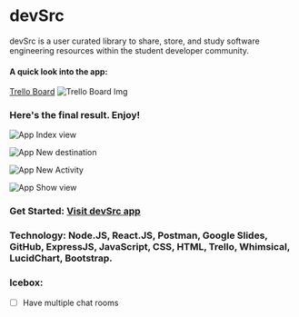 # devSrc

devSrc is a user curated library to share, store, and study software engineering resources within the student developer community.


#### A quick look into the app: 
[Trello Board](https://trello.com/b/aNIS4obZ/devsrc) 
![Trello Board Img](https://i.imgur.com/vbqoX6S.png)   


### Here's the final result. Enjoy!

![App Index view]()

![App New destination]()

![App New Activity]()

![App Show view]()


### Get Started: [Visit devSrc app]()

### Technology: Node.JS, React.JS, Postman, Google Slides, GitHub, ExpressJS, JavaScript, CSS, HTML, Trello, Whimsical, LucidChart, Bootstrap.

### Icebox:
- [ ] Have multiple chat rooms 
